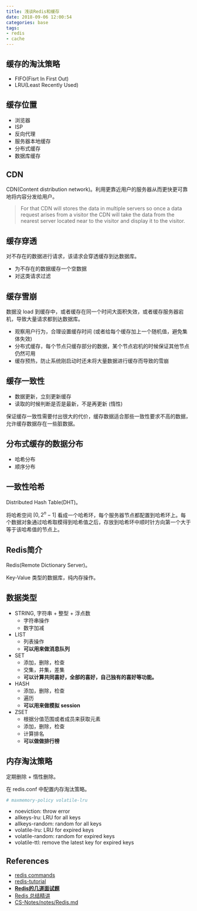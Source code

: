 ```yaml
---
title: 浅谈Redis和缓存
date: 2018-09-06 12:00:54
categories: base
tags:
- redis
- cache
---
```


## 缓存的淘汰策略

- FIFO(Fisrt In First Out)
- LRU(Least Recently Used)

## 缓存位置

- 浏览器
- ISP
- 反向代理
- 服务器本地缓存
- 分布式缓存
- 数据库缓存

## CDN

CDN(Content distribution network)。利用更靠近用户的服务器从而更快更可靠地将内容分发给用户。

> For that CDN will stores the data in multiple servers so once a data request arises from a visitor the CDN will take the data from the nearest server located near to the visitor and display it to the visitor.

## 缓存穿透

对不存在的数据进行请求，该请求会穿透缓存到达数据库。

- 为不存在的数据缓存一个空数据
- 对这类请求过滤

## 缓存雪崩

数据没 load 到缓存中，或者缓存在同一个时间大面积失效，或者缓存服务器宕机，导致大量请求都到达数据库。

- 观察用户行为，合理设置缓存时间 (或者给每个缓存加上一个随机值，避免集体失效) 
- 分布式缓存，每个节点只缓存部分的数据，某个节点宕机的时候保证其他节点仍然可用
- 缓存预热，防止系统刚启动时还未将大量数据进行缓存而导致的雪崩  

## 缓存一致性

- 数据更新，立刻更新缓存
- 读取的时候判断是否是最新，不是再更新 (惰性) 

保证缓存一致性需要付出很大的代价，缓存数据适合那些一致性要求不高的数据，允许缓存数据存在一些脏数据。

## 分布式缓存的数据分布

- 哈希分布
- 顺序分布

## 一致性哈希

Distributed Hash Table(DHT)。

将哈希空间 $[0, 2^{n}-1]$ 看成一个哈希环，每个服务器节点都配置到哈希环上。每个数据对象通过哈希取模得到哈希值之后，存放到哈希环中顺时针方向第一个大于等于该哈希值的节点上。

## Redis简介

Redis(Remote Dictionary Server)。

Key-Value 类型的数据库，纯内存操作。

## 数据类型

- STRING, 字符串 + 整型 + 浮点数
    - 字符串操作
    - 数字加减
- LIST
    - 列表操作
    - **可以用来做消息队列**
- SET
    - 添加，删除，检查
    - 交集，并集，差集
    - **可以计算共同喜好，全部的喜好，自己独有的喜好等功能。**
- HASH
    - 添加，删除，检查
    - 遍历
    - **可以用来做模拟 session**
- ZSET
    - 根据分值范围或者成员来获取元素
    - 添加，删除，检查
    - 计算排名
    - **可以做做排行榜**


## 内存淘汰策略

定期删除 + 惰性删除。

在 redis.conf 中配置内存淘汰策略。

```conf
# maxmemory-policy volatile-lru
```

- noeviction: throw error
- allkeys-lru: LRU for all keys
- allkeys-random: random for all keys
- volatile-lru: LRU for expired keys
- volatile-random: random for expired keys
- volatile-ttl: remove the latest key for expired keys


## References

- [redis commands](https://redis.io/commands)
- [redis-tutorial](http://www.runoob.com/redis/redis-tutorial.html)
- **[Redis的几道面试题](https://baijiahao.baidu.com/s?id=1594341157941741587&wfr=spider&for=pc)**
- [Redis 总结精讲](https://blog.csdn.net/hjm4702192/article/details/80518856)
- [CS-Notes/notes/Redis.md](https://github.com/CyC2018/CS-Notes/blob/a015b110387eb4a183fac7dc9526de6cd9e316b3/notes/Redis.md#%E8%B7%B3%E8%B7%83%E8%A1%A8)